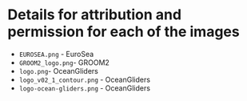 # Details for attribution and permission for each of the images

- `EUROSEA.png` - EuroSea
- `GROOM2_logo.png`- GROOM2
- `logo.png`- OceanGliders
- `logo_v02_1_contour.png` - OceanGliders
- `logo-ocean-gliders.png` - OceanGliders

